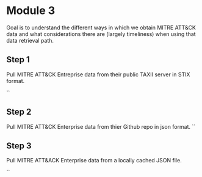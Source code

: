 # Module 3

Goal is to understand the different ways in which we obtain MITRE ATT&CK data and what considerations there are (largely timeliness) when using that data retrieval path.

## Step 1

Pull MITRE ATT&CK Entreprise data from their public TAXII server in STIX format.

``

## Step 2

Pull MITRE ATT&CK Enterprise data from thier Github repo in json format.
``

## Step 3

Pull MITRE ATT&ACK Enterprise data from a locally cached JSON file.

``